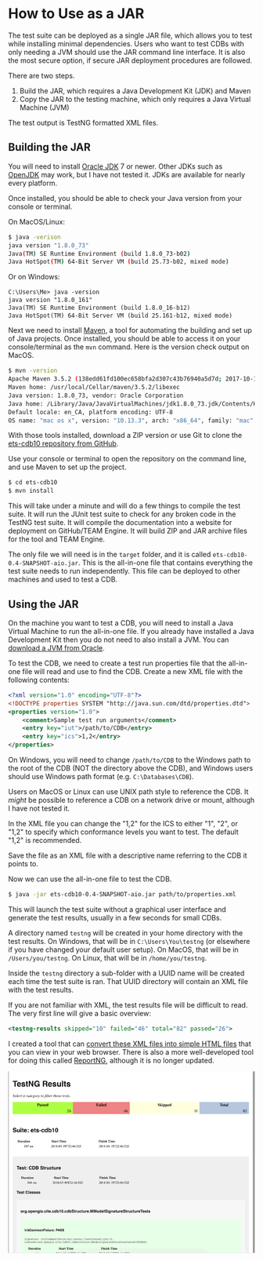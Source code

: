 # How to Use as a JAR

The test suite can be deployed as a single JAR file, which allows you to test while installing minimal dependencies. Users who want to test CDBs with only needing a JVM should use the JAR command line interface. It is also the most secure option, if secure JAR deployment procedures are followed.

There are two steps. 

1. Build the JAR, which requires a Java Development Kit (JDK) and Maven 
2. Copy the JAR to the testing machine, which only requires a Java Virtual Machine (JVM)

The test output is TestNG formatted XML files.

## Building the JAR

You will need to install [Oracle JDK][Oracle Download Page] 7 or newer. Other JDKs such as [OpenJDK][OpenJDK] may work, but I have not tested it. JDKs are available for nearly every platform.

Once installed, you should be able to check your Java version from your console or terminal.

On MacOS/Linux:


```sh
$ java -verison
java version "1.8.0_73"
Java(TM) SE Runtime Environment (build 1.8.0_73-b02)
Java HotSpot(TM) 64-Bit Server VM (build 25.73-b02, mixed mode)
```

Or on Windows:

```
C:\Users\Me> java -version
java version "1.8.0_161"
Java(TM) SE Runtime Environment (build 1.8.0_16-b12)
Java HotSpot(TM) 64-Bit Server VM (build 25.161-b12, mixed mode)
```

Next we need to install [Maven][Maven Install], a tool for automating the building and set up of Java projects. Once installed, you should be able to access it on your console/terminal as the `mvn` command. Here is the version check output on MacOS.

```sh
$ mvn -version
Apache Maven 3.5.2 (138edd61fd100ec658bfa2d307c43b76940a5d7d; 2017-10-18T01:58:13-06:00)
Maven home: /usr/local/Cellar/maven/3.5.2/libexec
Java version: 1.8.0_73, vendor: Oracle Corporation
Java home: /Library/Java/JavaVirtualMachines/jdk1.8.0_73.jdk/Contents/Home/jre
Default locale: en_CA, platform encoding: UTF-8
OS name: "mac os x", version: "10.13.3", arch: "x86_64", family: "mac"
```

With those tools installed, download a ZIP version or use Git to clone the [ets-cdb10 repository from GitHub][ets-cdb10].

Use your console or terminal to open the repository on the command line, and use Maven to set up the project.

```sh
$ cd ets-cdb10
$ mvn install
```

This will take under a minute and will do a few things to compile the test suite. It will run the JUnit test suite to check for any broken code in the TestNG test suite. It will compile the documentation into a website for deployment on GitHub/TEAM Engine. It will build ZIP and JAR archive files for the tool and TEAM Engine.

The only file we will need is in the `target` folder, and it is called `ets-cdb10-0.4-SNAPSHOT-aio.jar`. This is the all-in-one file that contains everything the test suite needs to run independently. This file can be deployed to other machines and used to test a CDB.

[Oracle Download Page]: http://www.oracle.com/technetwork/java/javase/downloads/index.html
[OpenJDK]: http://openjdk.java.net
[Maven Install]: http://maven.apache.org/install.html
[ets-cdb10]: https://github.com/openfirmware/ets-cdb10

## Using the JAR

On the machine you want to test a CDB, you will need to install a Java Virtual Machine to run the all-in-one file. If you already have installed a Java Development Kit then you do not need to also install a JVM. You can [download a JVM from Oracle][Oracle Download Page].

To test the CDB, we need to create a test run properties file that the all-in-one file will read and use to find the CDB. Create a new XML file with the following contents:

```xml
<?xml version="1.0" encoding="UTF-8"?>
<!DOCTYPE properties SYSTEM "http://java.sun.com/dtd/properties.dtd">
<properties version="1.0">
    <comment>Sample test run arguments</comment>
    <entry key="iut">/path/to/CDB</entry>
    <entry key="ics">1,2</entry>
</properties>
```

On Windows, you will need to change `/path/to/CDB` to the Windows path to the root of the CDB (NOT the directory above the CDB), and Windows users should use Windows path format (e.g. `C:\Databases\CDB`).

Users on MacOS or Linux can use UNIX path style to reference the CDB. It *might* be possible to reference a CDB on a network drive or mount, although I have not tested it.

In the XML file you can change the "1,2" for the ICS to either "1", "2", or "1,2" to specify which conformance levels you want to test. The default "1,2" is recommended.

Save the file as an XML file with a descriptive name referring to the CDB it points to.

Now we can use the all-in-one file to test the CDB.

```sh
$ java -jar ets-cdb10-0.4-SNAPSHOT-aio.jar path/to/properties.xml
```

This will launch the test suite without a graphical user interface and generate the test results, usually in a few seconds for small CDBs.

A directory named `testng` will be created in your home directory with the test results. On Windows, that will be in `C:\Users\You\testng` (or elsewhere if you have changed your default user setup). On MacOS, that will be in `/Users/you/testng`. On Linux, that will be in `/home/you/testng`.

Inside the `testng` directory a sub-folder with a UUID name will be created each time the test suite is ran. That UUID directory will contain an XML file with the test results.

If you are not familiar with XML, the test results file will be difficult to read. The very first line will give a basic overview:

```xml
<testng-results skipped="10" failed="46" total="82" passed="26">
```

I created a tool that can [convert these XML files into simple HTML files][testng2html] that you can view in your web browser. There is also a more well-developed tool for doing this called [ReportNG][ReportNG], although it is no longer updated.

[testng2html]: https://github.com/openfirmware/testng2html
[ReportNG]: https://reportng.uncommons.org

![TestNG2HTML Output](images/jar-testnghtml.png)
